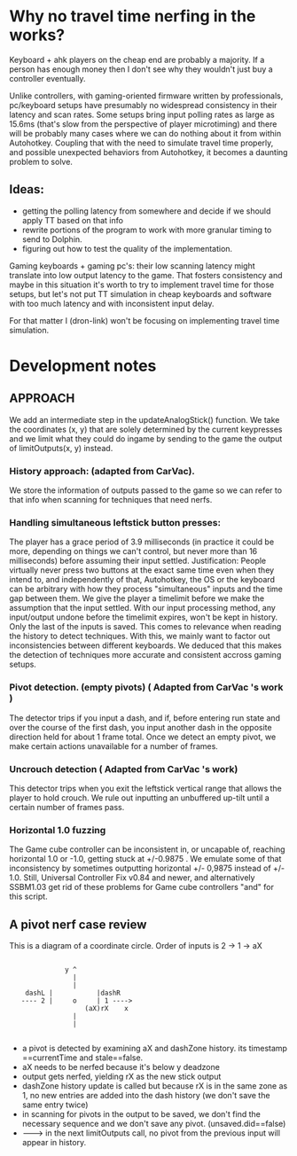 # Why no travel time nerfing in the works?
Keyboard + ahk players on the cheap end are probably a majority. If a person has enough money then I don't see why they wouldn't just buy a controller eventually.

Unlike controllers, with gaming-oriented firmware written by professionals, pc/keyboard setups have presumably no widespread consistency in their latency and scan rates. Some setups bring input polling rates as large as 15.6ms (that's slow from the perspective of player microtiming) and there will be probably many cases where we can do nothing about it from within Autohotkey. Coupling that with the need to simulate travel time properly, and possible unexpected behaviors from Autohotkey, it becomes a daunting problem to solve. 

## Ideas:
* getting the polling latency from somewhere and decide if we should apply TT based on that info
* rewrite portions of the program to work with more granular timing to send to Dolphin. 
* figuring out how to test the quality of the implementation.

Gaming keyboards + gaming pc's: their low scanning latency might translate into low output latency to the game. That fosters consistency and maybe in this situation it's worth to try to implement travel time for those setups, but let's not put TT simulation in cheap keyboards and software with too much latency and with inconsistent input delay.

For that matter I (dron-link) won't be focusing on implementing travel time simulation.

# Development notes

## APPROACH

  We add an intermediate step in the updateAnalogStick() function.
  We take the coordinates (x, y) that are solely determined by the current keypresses and we limit what they could do ingame by sending to the game the output of limitOutputs(x, y) instead.

### History approach: (adapted from CarVac).
  We store the information of outputs passed to the game so we can refer to that info when scanning for techniques that need nerfs.

### Handling simultaneous leftstick button presses:
  The player has a grace period of 3.9 milliseconds (in practice it could be  more, depending on things we can't control, but never more than 16 milliseconds) before assuming their input settled.
  Justification: People virtually never press two buttons at the exact same time even when they intend to, and independently of that, Autohotkey, the OS or the keyboard can be arbitrary with how they process "simultaneous" inputs and the time gap between them.
  We give the player a timelimit before we make the assumption that the input settled.
  With our input processing method, any input/output undone before the timelimit expires, won't be kept in history. Only the last of the inputs is saved. This comes to relevance when reading the history to detect techniques.
  With this, we mainly want to factor out inconsistencies between different keyboards.
  We deduced that this makes the detection of techniques more accurate and consistent accross gaming setups.

### Pivot detection. (empty pivots) ( Adapted from CarVac 's work )
  The detector trips if you input a dash, and if, before entering run state and over the course of the first dash, you input another dash in the opposite direction  held for about 1 frame total.
  Once we detect an empty pivot, we make certain actions unavailable for a number of frames.

### Uncrouch detection ( Adapted from CarVac 's work)
  This detector trips when you exit the leftstick vertical range that allows the player to hold crouch.
  We rule out inputting an unbuffered up-tilt until a certain number of frames pass.

### Horizontal 1.0 fuzzing
  The Game cube controller can be inconsistent in, or uncapable of, reaching horizontal 1.0 or -1.0, getting stuck at +/-0.9875 .
  We emulate some of that inconsistency by sometimes outputting horizontal +/- 0,9875 instead of +/- 1.0.
  Still, Universal Controller Fix v0.84 and newer, and alternatively SSBM1.03 get rid of these problems for Game cube controllers "and" for this script.

## A pivot nerf case review
This is a diagram of a coordinate circle. Order of inputs is 2 -> 1 -> aX
```

              y ^
                |
                |
    dashL |           |dashR
   ---- 2 |     o     | 1 ---->
                   (aX)rX    x
                |
                |
          
```

* a pivot is detected by examining aX and dashZone history. its timestamp ==currentTime and stale==false.
* aX needs to be nerfed because it's below y deadzone 
* output gets nerfed, yielding rX as the new stick output
* dashZone history update is called but because rX is in the same zone as 1, no new entries are added into the dash history (we don't save the same entry twice)
* in scanning for pivots in the output to be saved, we don't find the necessary sequence and we don't save any pivot. (unsaved.did==false)
* ---> in the next limitOutputs call, no pivot from the previous input will appear in history.
